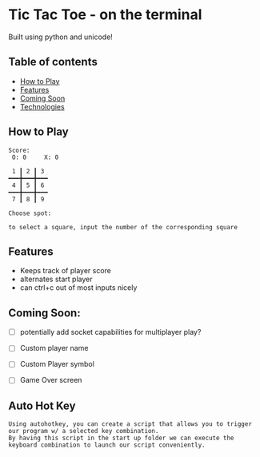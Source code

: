# Tic Tac Toe - on the terminal
Built using python and unicode!
## Table of contents
* [How to Play](#How-to-Play)
* [Features](#Features)
* [Coming Soon](#Coming-Soon)
* [Technologies](#Mode)


## How to Play

```
Score:
 O: 0     X: 0
 
 1 ┃ 2 ┃ 3  
━━━╋━━━╋━━━
 4 ┃ 5 ┃ 6 
━━━╋━━━╋━━━
 7 ┃ 8 ┃ 9 

Choose spot: 
```

    to select a square, input the number of the corresponding square


## Features
- Keeps track of player score
- alternates start player
- can ctrl+c out of most inputs nicely

## Coming Soon:
- [ ] potentially add socket capabilities for multiplayer play?
- [ ] Custom player name
- [ ] Custom Player symbol
- [ ] Game Over screen


## Auto Hot Key
    Using autohotkey, you can create a script that allows you to trigger our program w/ a selected key combination. 
    By having this script in the start up folder we can execute the keyboard combination to launch our script conveniently.



